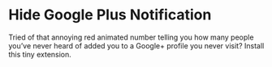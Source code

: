 # Hide Google Plus Notification

Tried of that annoying red animated number telling you how many people you’ve never heard of added you to a Google+ profile you never visit? Install this tiny extension.
